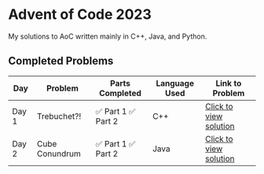 # Advent of Code 2023

My solutions to AoC written mainly in C++, Java, and Python.

## Completed Problems

| **Day** | **Problem**    | **Parts Completed** | **Language Used** | **Link to Problem**                                                                                   |
| ------- | -------------- | ------------------- | ----------------- | ----------------------------------------------------------------------------------------------------- |
| Day 1   | Trebuchet?!    | ✅ Part 1 ✅ Part 2 | C++               | [Click to view solution](https://github.com/atomisadev/adventofcode-2023/blob/main/Day%201/main.cpp)  |
| Day 2   | Cube Conundrum | ✅ Part 1 ✅ Part 2 | Java              | [Click to view solution](https://github.com/atomisadev/adventofcode-2023/blob/main/Day%202/Main.java) |
